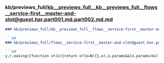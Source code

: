 ### kb/previews_full/kb__previews_full__kb__previews_full__flows__service-first__master-and-slot@guest.har.part001.md.part002.md.md

```md
### kb/previews_full/kb__previews_full__flows__service-first__master-and-slot@guest.har.part001.md.part002.md

```md
### kb/previews_full/flows__service-first__master-and-slot@guest.har.part001.md (part 002)

```md
y,r.easing)}function vt(o){return o?(o=N({},o),o.params&&(o.params=Vu(
```

```

```

```
